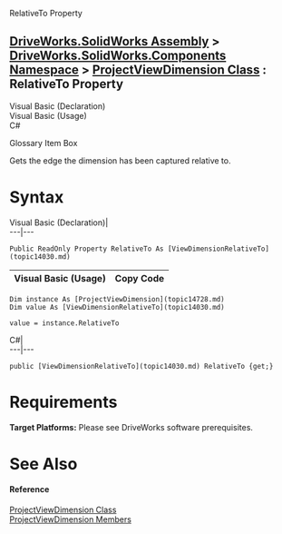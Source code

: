 RelativeTo Property   
  
[DriveWorks.SolidWorks Assembly](topic13342.md) > [DriveWorks.SolidWorks.Components Namespace](topic13925.md) > [ProjectViewDimension Class](topic14728.md) : RelativeTo Property  
---  
  
Visual Basic (Declaration)    
Visual Basic (Usage)    
C# 

Glossary Item Box

Gets the edge the dimension has been captured relative to. 

# Syntax

Visual Basic (Declaration)|   
---|---  
      
    
    Public ReadOnly Property RelativeTo As [ViewDimensionRelativeTo](topic14030.md)  
  
Visual Basic (Usage)| Copy Code  
---|---  
      
    
    Dim instance As [ProjectViewDimension](topic14728.md)
    Dim value As [ViewDimensionRelativeTo](topic14030.md)
     
    value = instance.RelativeTo  
  
C#|   
---|---  
      
    
    public [ViewDimensionRelativeTo](topic14030.md) RelativeTo {get;}  
  
# Requirements

**Target Platforms:** Please see DriveWorks software prerequisites.

# See Also

#### Reference

[ProjectViewDimension Class](topic14728.md)   
[ProjectViewDimension Members](topic14729.md)


